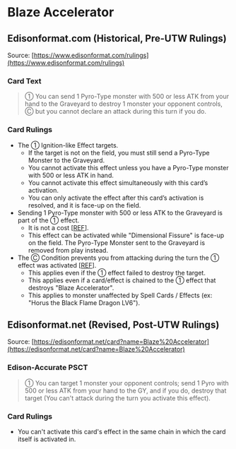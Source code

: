 # Blaze Accelerator

## Edisonformat.com (Historical, Pre-UTW Rulings)

Source: [https://www.edisonformat.com/rulings](https://www.edisonformat.com/rulings)

### Card Text

> ① You can send 1 Pyro-Type monster with 500 or less ATK from your hand to the Graveyard to destroy 1 monster your opponent controls, Ⓒ but you cannot declare an attack during this turn if you do.

### Card Rulings

*   The ① Ignition-like Effect targets.
    *   If the target is not on the field, you must still send a Pyro-Type Monster to the Graveyard.
    *   You cannot activate this effect unless you have a Pyro-Type monster with 500 or less ATK in hand.
    *   You cannot activate this effect simultaneously with this card’s activation.
    *   You can only activate the effect after this card’s activation is resolved, and it is face-up on the field.
*   Sending 1 Pyro-Type monster with 500 or less ATK to the Graveyard is part of the ① effect.
    *   It is not a cost \[[REF](https://www.pojo.biz/board/showthread.php?t=855510)\].
    *   This effect can be activated while "Dimensional Fissure" is face-up on the field. The Pyro-Type Monster sent to the Graveyard is removed from play instead.
*   The Ⓒ Condition prevents you from attacking during the turn the ① effect was activated \[[REF](https://www.pojo.biz/board/showthread.php?t=855510)\].
    *   This applies even if the ① effect failed to destroy the target.
    *   This applies even if a card/effect is chained to the ① effect that destroys "Blaze Accelerator".
    *   This applies to monster unaffected by Spell Cards / Effects (ex: "Horus the Black Flame Dragon LV6").

## Edisonformat.net (Revised, Post-UTW Rulings)

Source: [https://edisonformat.net/card?name=Blaze%20Accelerator](https://edisonformat.net/card?name=Blaze%20Accelerator)

### Edison-Accurate PSCT

> ① You can target 1 monster your opponent controls; send 1 Pyro with 500 or less ATK from your hand to the GY, and if you do, destroy that target
> (You can't attack during the turn you activate this effect).

### Card Rulings

*   You can't activate this card's effect in the same chain in which the card itself is activated in.
            